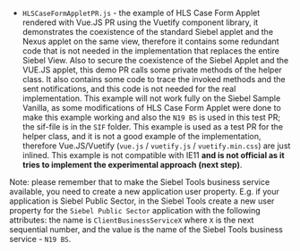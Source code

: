   * `HLSCaseFormAppletPR.js` - the example of HLS Case Form Applet rendered with Vue.JS PR using the Vuetify component library, it demonstrates the coexistence of the standard Siebel applet and the Nexus applet on the same view, therefore it contains some redundant code that is not needed in the implementation that replaces the entire Siebel View. Also to secure the coexistence of the Siebel Applet and the VUE.JS applet, this demo PR calls some private methods of the helper class. It also contains some code to trace the invoked methods and the sent notifications, and this code is not needed for the real implementation. This example will not work fully on the Siebel Sample Vanilla, as some modifications of HLS Case Form Applet were done to make this example working and also the `N19 BS` is used in this test PR; the sif-file is in the `SIF` folder. This example is used as a test PR for the helper class, and it is not a good example of the implementation, therefore Vue.JS/Vuetify (`vue.js` / `vuetify.js` / `vuetify.min.css`) are just inlined. This example is not compatible with IE11 **and is not official as it tries to implement the experimental approach (next step)**.

Note: please remember that to make the Siebel Tools business service available, you need to create a new application user property. E.g. if your application is Siebel Public Sector, in the Siebel Tools create a new user property for the `Siebel Public Sector` application with the following attributes: the name is `ClientBusinessServiceX` where `X` is the next sequential number, and the value is the name of the Siebel Tools business service - `N19 BS`. 


